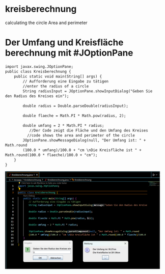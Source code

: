 # kreisberechnung
calculating the circle Area and perimeter
# Der Umfang und Kreisfläche berechnung mit #JOptionPane
```
import javax.swing.JOptionPane;
public class Kreisberechnung {
    public static void main(String[] args) {
        // Aufforderung eine Eingabe zu tätigen
        //enter the radius of a circle 
        String radiusInput = JOptionPane.showInputDialog("Geben Sie den Radius des Kreises ein");
 
        double radius = Double.parseDouble(radiusInput);
 
        double flaeche = Math.PI * Math.pow(radius, 2);
 
        double umfang = 2 * Math.PI * radius;
           //Der Code zeigt die Fläche und den Umfang des Kreises
          //code shows the area and perimeter of the circle
        JOptionPane.showMessageDialog(null, "Der Umfang ist: " + Math.round
        (100.0 * umfang)/100.0 + "cm \nDie Kreisfläche ist " + Math.round(100.0 * flaeche)/100.0 + "cm");
    }  
}
```
![Image Alt Text](https://github.com/Pybraham/kreisberechnung/blob/main/java.png)
